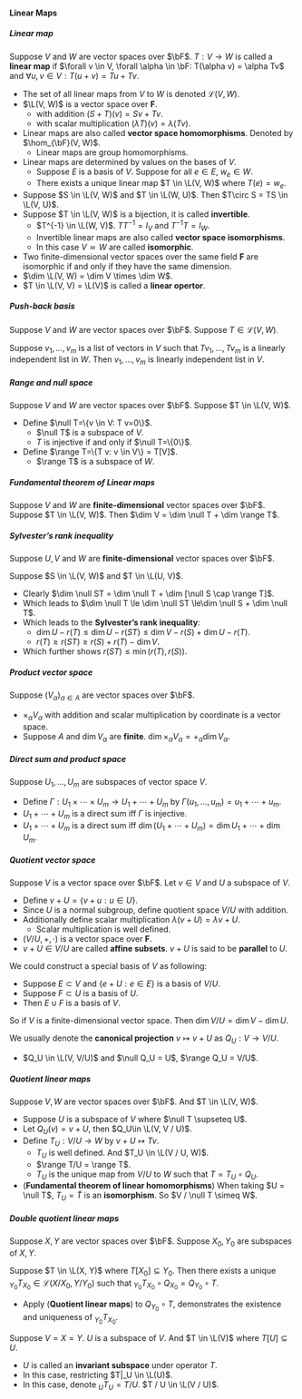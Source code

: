 #### Linear Maps

##### Linear map

Suppose $V$ and $W$ are vector spaces over $\bF$. $T: V \to W$ is called a **linear map** if $\forall v \in V, \forall \alpha \in \bF: T(\alpha v) = \alpha Tv$ and $\forall u, v \in V: T(u + v) = Tu + Tv$.

- The set of all linear maps from $V$ to $W$ is denoted $\mathcal{L}(V, W)$.
- $\L(V, W)$ is a vector space over $\mathbf F$.
    - with addition $(S+T)(v)=S v+T v$.
    - with scalar multiplication $(\lambda T)(v)=\lambda(T v)$.
- Linear maps are also called **vector space homomorphisms**. Denoted by $\hom_{\bF}(V, W)$.
    - Linear maps are group homomorphisms.
- Linear maps are determined by values on the bases of $V$.
    - Suppose $E$ is a basis of $V$. Suppose for all $e \in E$, $w_e \in W$.
    - There exists a unique linear map $T \in \L(V, W)$ where $T(e) = w_e$.
- Suppose $S \in \L(V, W)$ and $T \in \L(W, U)$. Then $T\circ S = TS \in \L(V, U)$.
- Suppose $T \in \L(V, W)$ is a bijection, it is called **invertible**.
    - $T^{-1} \in \L(W, V)$. $TT^{-1} = I_V$ and $T^{-1}T = I_W$.
    - Invertible linear maps are also called **vector space isomorphisms**.
    - In this case $V \simeq W$ are called **isomorphic**.
- Two finite-dimensional vector spaces over the same field $\mathbf{F}$ are isomorphic if and only if they have the same dimension.
- $\dim \L(V, W) = \dim V \times \dim W$.
- $T \in \L(V, V) = \L(V)$ is called a **linear opertor**.

##### Push-back basis

Suppose $V$ and $W$ are vector spaces over $\bF$. Suppose $T \in \mathcal{L}(V, W)$.

Suppose $v_{1}, \ldots, v_{m}$ is a list of vectors in $V$ such that $T v_{1}, \ldots, T v_{m}$ is a linearly independent list in $W$. Then $v_{1}, \ldots, v_{m}$ is linearly independent list in $V$.

##### Range and null space

Suppose $V$ and $W$ are vector spaces over $\bF$. Suppose $T \in \L(V, W)$.

- Define $\null T=\{v \in V: T v=0\}$.
  - $\null T$ is a subspace of $V$.
  - $T$ is injective if and only if $\null T=\{0\}$.
- Define $\range T=\{T v: v \in V\} = T[V]$.
  - $\range T$ is a subspace of $W$.

##### Fundamental theorem of Linear maps

Suppose $V$ and $W$ are **finite-dimensional** vector spaces over $\bF$. Suppose $T \in \L(V, W)$. Then $\dim V = \dim \null T + \dim \range T$.

##### Sylvester’s rank inequality

Suppose $U, V$ and $W$ are **finite-dimensional** vector spaces over $\bF$. 

Suppose $S \in \L(V, W)$ and $T \in \L(U, V)$.

- Clearly $\dim \null ST = \dim \null T + \dim [\null S \cap \range T]$.
- Which leads to $\dim \null T \le \dim \null ST \le\dim \null S + \dim \null T$.
- Which leads to the **Sylvester’s rank inequality**: 
  - $\dim U - r(T) \le \dim U - r(ST) \le \dim V - r(S) + \dim U - r(T)$.
  - $r(T) \ge r(ST) \ge r(S) + r(T) - \dim V$.
- Which further shows $r(ST) \le \min( r(T), r(S))$.

##### Product vector space

Suppose $(V_\alpha)_{\alpha \in A}$ are vector spaces over $\bF$.

- $\times_\alpha V_\alpha$ with addition and scalar multiplication by coordinate is a vector space.
- Suppose $A$ and $\dim V_\alpha$ are **finite**. $\dim \times_\alpha V_\alpha = +_\alpha \dim V_\alpha$.

##### Direct sum and product space

Suppose $U_1, \ldots, U_m$ are subspaces of vector space $V$.

- Define $\Gamma: U_{1} \times \cdots \times U_{m} \to U_{1}+\cdots+U_{m}$ by $\Gamma\left(u_{1}, \ldots, u_{m}\right)=u_{1}+\cdots+u_{m}$.
- $U_{1}+\cdots+U_{m}$ is a direct sum iff $\Gamma$ is injective.
- $U_{1}+\cdots+U_{m}$ is a direct sum iff $\dim\left(U_{1}+\cdots+U_{m}\right)=\dim U_{1}+\cdots+\dim U_{m}$.

##### Quotient vector space

Suppose $V$ is a vector space over $\bF$. Let $v \in V$ and $U$ a subspace of $V$.

- Define $v+U=\{v+u: u \in U\}$.
- Since $U$ is a normal subgroup, define quotient space $V / U$ with addition.
- Additionally define scalar multiplication $\lambda(v + U) = \lambda v + U$.
  - Scalar multiplication is well defined.
- $(V / U, +, \cdot)$ is a vector space over $\mathbf F$.
- $v + U \in V/  U$ are called **affine subsets**. $v + U$ is said to be **parallel** to $U$.

We could construct a special basis of $V$ as following:

- Suppose $E \subset V$ and $\{e + U: e \in E\}$ is a basis of $V / U$.
- Suppose $F \subset U$ is a basis of $U$.
- Then $E \cup F$ is a basis of $V$.

So if $V$ is a finite-dimensional vector space. Then $\dim V / U = \dim V - \dim U$.

We usually denote the **canonical projection** $v \mapsto v + U$ as $Q_U: V \to V/U$.

- $Q_U \in \L(V, V/U)$ and $\null Q_U = U$, $\range Q_U = V/U$.

##### Quotient linear maps

Suppose $V, W$ are vector spaces over $\bF$. And $T \in \L(V, W)$.

- Suppose $U$ is a subspace of $V$ where $\null T \supseteq U$.
- Let $Q_U(v) = v + U$, then $Q_U\in \L(V, V / U)$.
- Define $T_U: V / U \to W$ by $v + U \mapsto Tv$.
  - $T_U$ is well defined. And $T_U \in \L(V / U, W)$.
  - $\range T/U = \range T$.
  - $T_U$ is the unique map from $V / U$ to $W$ such that $T = T_U \circ Q_U$.
- (**Fundamental theorem of linear homomorphisms**) When taking $U = \null T$, $T_U = \widetilde T$ is an **isomorphism**. So $V / \null T \simeq W$.

##### Double quotient linear maps

Suppose $X, Y$ are vector spaces over $\bF$. Suppose $X_0, Y_0$ are subspaces of $X, Y$.

Suppose $T \in \L(X, Y)$ where $T[X_0] \subseteq Y_0$. Then there exists a unique $_{Y_0}T_{X_0} \in \mathcal L(X/X_0, Y/Y_0)$ such that $_{Y_0}T_{X_0}\circ Q_{X_0} = Q_{Y_0} \circ T$.

- Apply (**Quotient linear maps**) to $Q_{Y_0}\circ T$, demonstrates the existence and uniqueness of $_{Y_0}T_{X_0}$.

Suppose $V = X = Y$. $U$ is a subspace of $V$. And $T \in \L(V)$ where $T[U] \subseteq U$.

- $U$ is called an **invariant subspace** under operator $T$.
- In this case, restricting $T|_U \in \L(U)$.
- In this case, denote $_{U}T_{U} = T/U$. $T / U \in \L(V / U)$.
